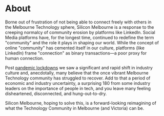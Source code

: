 # About

Borne out of frustration of not being able to connect freely with others in the Melbourne Technology sphere, Silicon Melbourne is a response to the creeping normalcy of community erosion by platforms like LinkedIn. Social Media platforms have, for the longest time, continued to redefine the term "community" and the role it plays in shaping our world. While the concept of online "community" has cemented itself in our culture, platforms (like LinkedIn) frame "connection" as binary transactions—a poor proxy for human connection.

Post [pandemic lockdowns](https://en.wikipedia.org/wiki/COVID-19_pandemic_in_Victoria) we saw a significant and rapid shift in industry culture and, anecdotally, many believe that the once vibrant Melbourne Technology community has struggled to recover. Add to that a period of economic and industry uncertainty, a surprising 180 from some industry leaders on the importance of people in tech, and you leave many feeling disheartened, disconnected, and hung-out-to-dry.

Silicon Melbourne, hoping to solve this, is a forward-looking reimagining of what the Technology Community in Melbourne (and Victoria) can be.
